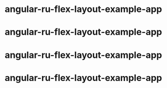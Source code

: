 # angular-ru-flex-layout-example-app
# angular-ru-flex-layout-example-app
# angular-ru-flex-layout-example-app
# angular-ru-flex-layout-example-app
